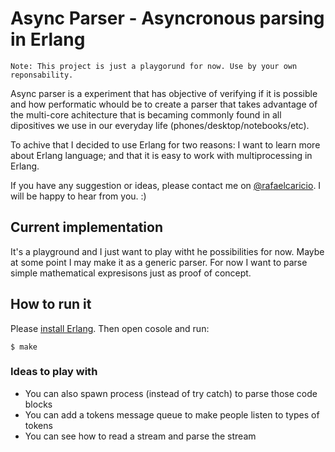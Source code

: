 # Async Parser - Asyncronous parsing in Erlang

```warn
Note: This project is just a playgorund for now. Use by your own reponsability.
```

Async parser is a experiment that has objective of verifying if it is possible and how performatic whould be to
create a parser that takes advantage of the multi-core achitecture that is becaming
commonly found in all dipositives we use in our everyday life (phones/desktop/notebooks/etc).

To achive that I decided to use Erlang for two reasons: I want to learn more about Erlang language; and that it is easy to work with multiprocessing in Erlang.

If you have any suggestion or ideas, please contact me on [@rafaelcaricio](http://twitter.com/rafaelcaricio). I will be happy to hear from you. :)


## Current implementation

It's a playground and I just want to play witht he possibilities for now. Maybe at some
point I may make it as a generic parser. For now I want to parse simple mathematical
expresisons just as proof of concept.

## How to run it

Please [install Erlang](https://www.erlang-solutions.com/downloads/download-erlang-otp). Then open cosole and run:

```
$ make
```


### Ideas to play with

- You can also spawn process (instead of try catch) to parse those code blocks
- You can add a tokens message queue to make people listen to types of tokens
- You can see how to read a stream and parse the stream
